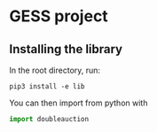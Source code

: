 
# GESS project


## Installing the library

In the root directory, run:
~~~
pip3 install -e lib
~~~
You can then import from python with
```python
import doubleauction
```
